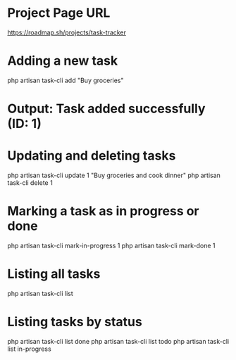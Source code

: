 # Project Page URL

https://roadmap.sh/projects/task-tracker

# Adding a new task

php artisan task-cli add "Buy groceries"

# Output: Task added successfully (ID: 1)

# Updating and deleting tasks

php artisan task-cli update 1 "Buy groceries and cook dinner"
php artisan task-cli delete 1

# Marking a task as in progress or done

php artisan task-cli mark-in-progress 1
php artisan task-cli mark-done 1

# Listing all tasks

php artisan task-cli list

# Listing tasks by status

php artisan task-cli list done
php artisan task-cli list todo
php artisan task-cli list in-progress
